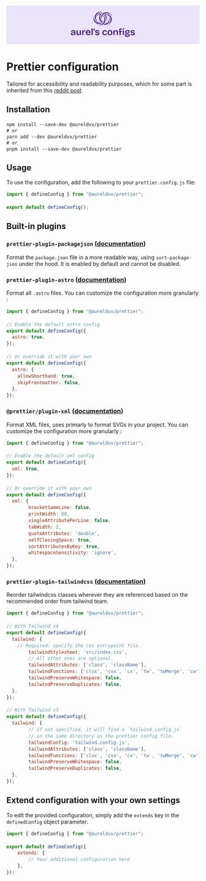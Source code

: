 ![](../../docs/banner.webp)

# Prettier configuration

Tailored for accessibility and readability purposes, which for some part is inherited from this [reddit post](https://www.reddit.com/r/javascript/comments/c8drjo/nobody_talks_about_the_real_reason_to_use_tabs/).

## Installation

```shell
npm install --save-dev @aureldvx/prettier
# or
yarn add --dev @aureldvx/prettier
# or
pnpm install --save-dev @aureldvx/prettier
```

## Usage

To use the configuration, add the following to your `prettier.config.js` file:

```js
import { defineConfig } from "@aureldvx/prettier";

export default defineConfig();
```

## Built-in plugins

### `prettier-plugin-packagejson` ([documentation](https://github.com/matzkoh/prettier-plugin-packagejson))

Format the `package.json` file in a more readable way, using `sort-package-json` under the hood. It is enabled by default and cannot be disabled.

### `prettier-plugin-astro` ([documentation](https://github.com/withastro/prettier-plugin-astro))

Format all `.astro` files. You can customize the configuration more granularly :

```js
import { defineConfig } from "@aureldvx/prettier";

// Enable the default astro config
export default defineConfig({
  astro: true,
});

// Or override it with your own
export default defineConfig({
  astro: {
    allowShorthand: true,
    skipFrontmatter: false,
  },
});
```

### `@prettier/plugin-xml` ([documentation](https://github.com/prettier/plugin-xml))

Format XML files, uses primarly to format SVGs in your project. You can customize the configuration more granularly :

```js
import { defineConfig } from "@aureldvx/prettier";

// Enable the default xml config
export default defineConfig({
  xml: true,
});

// Or override it with your own
export default defineConfig({
  xml: {
		bracketSameLine: false,
		printWidth: 80,
		singleAttributePerLine: false,
		tabWidth: 2,
		quoteAttributes: 'double',
		selfClosingSpace: true,
		sortAttributesByKey: true,
		whitespaceSensitivity: 'ignore',
  },
});
```

### `prettier-plugin-tailwindcss` ([documentation](https://github.com/tailwindlabs/prettier-plugin-tailwindcss))

Reorder tailwindcss classes wherever they are referenced based on the recommended order from tailwind team.

```js
import { defineConfig } from "@aureldvx/prettier";

// With Tailwind v4
export default defineConfig({
  tailwind: {
  	// Required: specify the css entrypoint file.
		tailwindStylesheet: 'src/index.css',
		// All other ones are optional.
		tailwindAttributes: ['class', 'className'],
		tailwindFunctions: ['clsx', 'cva', 'cx', 'tw', 'twMerge', 'cw'],
		tailwindPreserveWhitespace: false,
		tailwindPreserveDuplicates: false,
  },
});

// With Tailwind v3
export default defineConfig({
  tailwind: {
		// If not specified, it will find a `tailwind.config.js`
		// in the same directory as the prettier config file.
		tailwindConfig: 'tailwind.config.js',
		tailwindAttributes: ['class', 'className'],
		tailwindFunctions: ['clsx', 'cva', 'cx', 'tw', 'twMerge', 'cw'],
		tailwindPreserveWhitespace: false,
		tailwindPreserveDuplicates: false,
  },
});
```

## Extend configuration with your own settings

To edit the provided configuration, simply add the `extends` key in the `definedConfig` object parameter.

```js
import { defineConfig } from "@aureldvx/prettier";

export default defineConfig({
	extends: {
		// Your additional configuration here
	},
});
```

